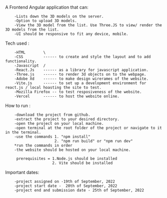 


A Frontend Angular application that can:

        -Lists down the 3D models on the server.
        -Option to upload 3D models.
        -View the 3D model from the list. Use Three.JS to view/ render the 3D models from the list.
        -UI should be responsive to fit any device, mobile.


Tech used :

        -HTML        \
        -CSS         ------ to create and style the layout and to add functionality.
        -Javascript  /
        -React.Js    ------ as a library for javascript application.
        -Three.js    ------ to render 3d objects on to the webpage. 
        -Adobe Xd    ------ to make design wirerames of the website.
        -Vite.js     ------ to set up a development environment for react.js / local hoasting the site to test.
        -Mozilla Firefox -- to test resposiveness of the website.
        -Vercel      ------ to host the website online.


How to run :
        
        -download the project from github.
        -extract the project to your desired directory.
        -open the project on your local machine.
        -open terminal at the root folder of the project or navigate to it in the terminal.
        -use the commands 1. "npm install"          
                          2. "npm run build" or "npm run dev"
        *run the commands in order
        -the website should be hosted on your local machine.
         
         prerequisites = 1.Node.js should be installed
                         2. Vite should be installed       

Important dates:

        -project assigned on -19th of September, 2022
        -project start date -  20th of September, 2022
        -project end and submission date - 25th of September, 2022 
